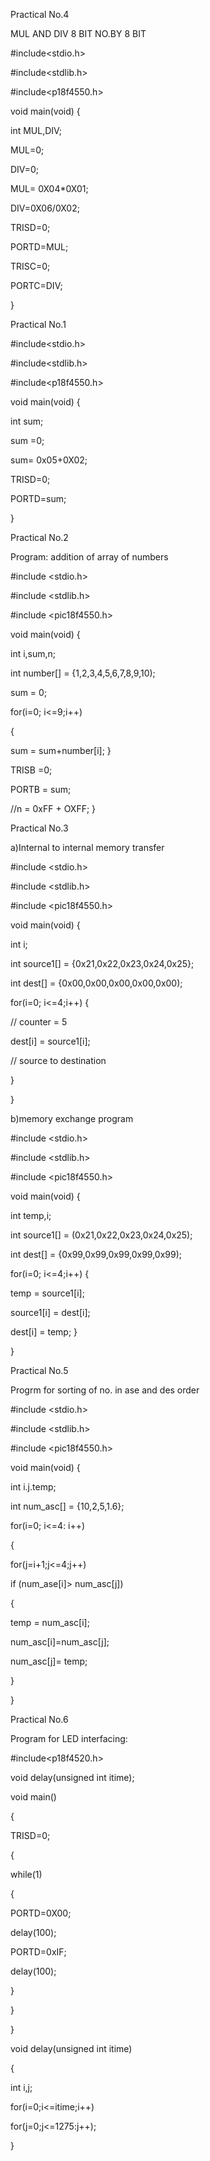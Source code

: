 Practical No.4

MUL AND DIV 8 BIT NO.BY 8 BIT

#include<stdio.h>

#include<stdlib.h>

#include<p18f4550.h>

void main(void)
{

int MUL,DIV;

MUL=0;

DIV=0;

MUL= 0X04*0X01;

DIV=0X06/0X02;

TRISD=0;

PORTD=MUL;

TRISC=0;

PORTC=DIV;

}






Practical No.1

#include<stdio.h>

#include<stdlib.h>

#include<p18f4550.h>

void main(void)
{

int sum;

sum =0;

sum= 0x05+0X02;

TRISD=0;

PORTD=sum;

}


Practical No.2

Program: addition of array of numbers

#include <stdio.h>

#include <stdlib.h>

#include <pic18f4550.h>

void main(void)
{

int i,sum,n;

int number[] = {1,2,3,4,5,6,7,8,9,10);

sum = 0;

for(i=0; i<=9;i++)

{

sum = sum+number[i];
}

TRISB =0;

PORTB = sum;

//n = 0xFF + OXFF;
}


Practical No.3


a)Internal to internal memory transfer

#include <stdio.h>

#include <stdlib.h>

#include <pic18f4550.h>

void main(void)
{

int i;

int source1[] = {0x21,0x22,0x23,0x24,0x25};  

int dest[] = {0x00,0x00,0x00,0x00,0x00); 

for(i=0; i<=4;i++)
{

// counter = 5

dest[i] = source1[i];

// source to destination

}

}


b)memory exchange program

#include <stdio.h>

#include <stdlib.h>

#include <pic18f4550.h>

void main(void)
{

int temp,i;

int source1[] = (0x21,0x22,0x23,0x24,0x25);

int dest[] = {0x99,0x99,0x99,0x99,0x99);

for(i=0; i<=4;i++)
{

temp = source1[i];

source1[i] = dest[i];

dest[i] = temp;
}

}


Practical No.5

Progrm for sorting of no. in ase and des order

#include <stdio.h>

#include <stdlib.h>

#include <pic18f4550.h>

void main(void)
{

int i.j.temp;

int num_asc[] = {10,2,5,1.6};

for(i=0; i<=4: i++) 

{  

for(j=i+1;j<=4;j++) 

if (num_ase[i]> num_asc[j]) 

{ 

temp = num_asc[i]; 

num_asc[i]=num_asc[j];

num_asc[j]= temp;

}

}



Practical No.6

 Program for LED interfacing:

#include<p18f4520.h>

void delay(unsigned int itime);



void main()

{

TRISD=0;

{

while(1)

{

PORTD=0X00;

delay(100);

PORTD=0xIF;

delay(100);

}

}

}

void delay(unsigned int itime)

{

int i,j;

for(i=0;i<=itime;i++)

for(j=0;j<=1275:j++);

}

